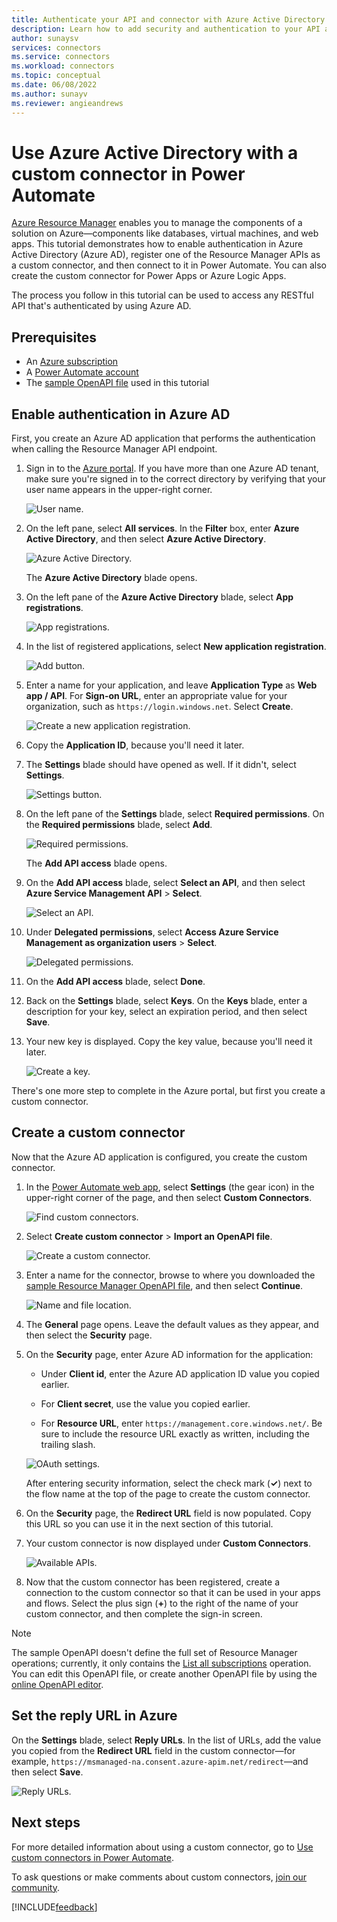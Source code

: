 ```yaml
---
title: Authenticate your API and connector with Azure Active Directory - Azure AD | Microsoft Docs
description: Learn how to add security and authentication to your API and connector with Azure Active Directory (Azure AD).
author: sunaysv
services: connectors
ms.service: connectors
ms.workload: connectors
ms.topic: conceptual
ms.date: 06/08/2022
ms.author: sunayv
ms.reviewer: angieandrews
---
```


# Use Azure Active Directory with a custom connector in Power Automate

[Azure Resource Manager](/azure/azure-resource-manager/resource-group-overview) enables you to manage the components of a solution on Azure&mdash;components like databases, virtual machines, and web apps. This tutorial demonstrates how to enable authentication in Azure Active Directory (Azure AD), register one of the Resource Manager APIs as a custom connector, and then connect to it in Power Automate. You can also create the custom connector for Power Apps or Azure Logic Apps.

The process you follow in this tutorial can be used to access any RESTful API that's authenticated by using Azure AD.

## Prerequisites

- An [Azure subscription](https://azure.microsoft.com/free/)
- A [Power Automate account](https://flow.microsoft.com)
- The [sample OpenAPI file](https://pwrappssamples.blob.core.windows.net/samples/AzureResourceManager.json) used in this tutorial

## Enable authentication in Azure AD

First, you create an Azure AD application that performs the authentication when calling the Resource Manager API endpoint.

1. Sign in to the [Azure portal](https://portal.azure.com). If you have more than one Azure AD tenant, make sure you're signed in to the correct directory by verifying that your user name appears in the upper-right corner.

    ![User name.](./media/azure-active-directory-authentication/current-user.png)

1. On the left pane, select **All services**. In the **Filter** box, enter **Azure Active Directory**, and then select **Azure Active Directory**.

    ![Azure Active Directory.](./media/azure-active-directory-authentication/azureaad.png)

    The **Azure Active Directory** blade opens.  

1. On the left pane of the **Azure Active Directory** blade, select **App registrations**.

    ![App registrations.](./media/azure-active-directory-authentication/azureapplication.png)

1. In the list of registered applications, select **New application registration**.

    ![Add button.](./media/azure-active-directory-authentication/add-app-btn.png)   

1. Enter a name for your application, and leave **Application Type** as **Web app / API**. For **Sign-on URL**, enter an appropriate value for your organization, such as `https://login.windows.net`. Select **Create**.  

    ![Create a new application registration.](./media/azure-active-directory-authentication/newapplication.png)

1. Copy the **Application ID**, because you'll need it later.

1. The **Settings** blade should have opened as well. If it didn't, select **Settings**.

    ![Settings button.](./media/azure-active-directory-authentication/settings-btn.png)

1. On the left pane of the **Settings** blade, select **Required permissions**. On the **Required permissions** blade, select **Add**.

    ![Required permissions.](./media/azure-active-directory-authentication/permissions.png)

    The **Add API access** blade opens.

1. On the **Add API access** blade, select **Select an API**, and then select **Azure Service Management API** > **Select**.

    ![Select an API.](./media/azure-active-directory-authentication/permissions2.png)

1. Under **Delegated permissions**, select **Access Azure Service Management as organization users** > **Select**.

    ![Delegated permissions.](./media/azure-active-directory-authentication/permissions3.png)

1. On the **Add API access** blade, select **Done**.

1. Back on the **Settings** blade, select **Keys**. On the **Keys** blade, enter a description for your key, select an expiration period, and then select **Save**. 

1. Your new key is displayed. Copy the key value, because you'll need it later.

    ![Create a key.](./media/azure-active-directory-authentication/configurekeys.png)

There's one more step to complete in the Azure portal, but first you create a custom connector.

## Create a custom connector

Now that the Azure AD application is configured, you create the custom connector.

1. In the [Power Automate web app](https://flow.microsoft.com/), select **Settings** (the gear icon) in the upper-right corner of the page, and then select **Custom Connectors**.

	![Find custom connectors.](./media/azure-active-directory-authentication/finding-custom-apis.png)  

1. Select **Create custom connector** > **Import an OpenAPI file**.

	![Create a custom connector.](./media/azure-active-directory-authentication/create-custom-connector.png) 

1. Enter a name for the connector, browse to where you downloaded the [sample Resource Manager OpenAPI file](https://pwrappssamples.blob.core.windows.net/samples/AzureResourceManager.json), and then select **Continue**.

	![Name and file location.](./media/azure-active-directory-authentication/name-file-location.png) 

1. The **General** page opens. Leave the default values as they appear, and then select the **Security** page.

1. On the **Security** page, enter Azure AD information for the application:

   - Under **Client id**, enter the Azure AD application ID value you copied earlier.

   - For **Client secret**, use the value you copied earlier.

   - For **Resource URL**, enter `https://management.core.windows.net/`. Be sure to include the resource URL exactly as written, including the trailing slash.

   ![OAuth settings.](./media/azure-active-directory-authentication/oauth-settings.png)

	After entering security information, select the check mark (**&#x2713;**) next to the flow name at the top of the page to create the custom connector.

1. On the **Security** page, the **Redirect URL** field is now populated. Copy this URL so you can use it in the next section of this tutorial.

1. Your custom connector is now displayed under **Custom Connectors**.

	![Available APIs.](./media/azure-active-directory-authentication/list-custom-apis.png)  

1. Now that the custom connector has been registered, create a connection to the custom connector so that it can be used in your apps and flows. Select the plus sign (**+**) to the right of the name of your custom connector, and then complete the sign-in screen.

>[!Note]
>The sample OpenAPI doesn't define the full set of Resource Manager operations; currently, it only contains the [List all subscriptions](/rest/api/resources/subscriptions)<!--note from editor: The MSDN link resolves to this page on docs.--> operation. You can edit this OpenAPI file, or create another OpenAPI file by using the [online OpenAPI editor](http://editor.swagger.io/).

## Set the reply URL in Azure

On the **Settings** blade, select **Reply URLs**. In the list of URLs, add the value you copied from the **Redirect URL** field in the custom connector—for example, `https://msmanaged-na.consent.azure-apim.net/redirect`—<!--note from editor: Is this a good, neutral example to use? I can't tell whether it's free from any PII. Is it even necessary to give an example here?-->and then select **Save**.

![Reply URLs.](./media/azure-active-directory-authentication/reply-urls.png)

## Next steps
<!--note from editor: Suggest using this heading because "See also" sections typically are just a list of related articles, they don't include guidance about what to do like these paragraphs do.-->
For more detailed information about using a custom connector, go to [Use custom connectors in Power Automate](use-custom-connector-flow.md).

To ask questions or make comments about custom connectors, [join our community](https://aka.ms/flow-community).

[!INCLUDE[feedback](../includes/feedback.md)]
